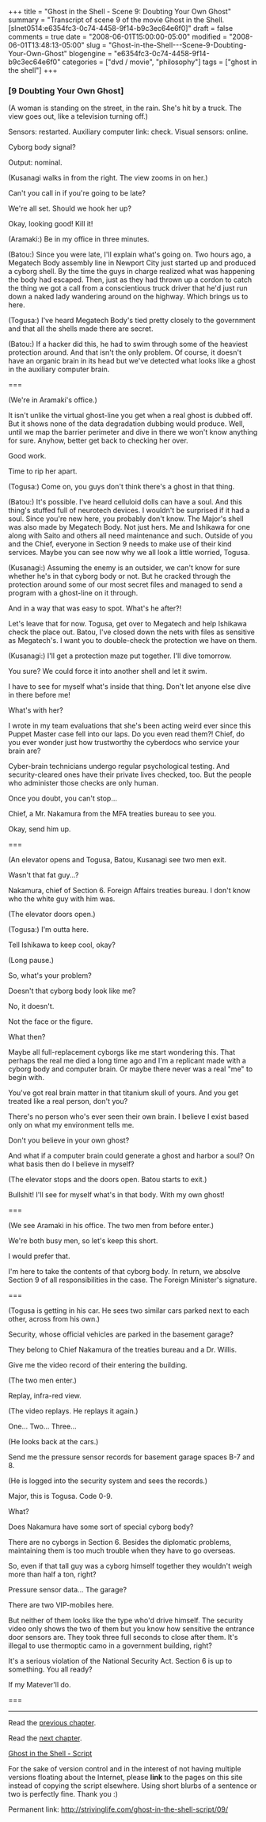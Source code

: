 +++
title = "Ghost in the Shell - Scene 9: Doubting Your Own Ghost"
summary = "Transcript of scene 9 of the movie Ghost in the Shell. [slnet0514:e6354fc3-0c74-4458-9f14-b9c3ec64e6f0]"
draft = false
comments = true
date = "2008-06-01T15:00:00-05:00"
modified = "2008-06-01T13:48:13-05:00"
slug = "Ghost-in-the-Shell---Scene-9-Doubting-Your-Own-Ghost"
blogengine = "e6354fc3-0c74-4458-9f14-b9c3ec64e6f0"
categories = ["dvd / movie", "philosophy"]
tags = ["ghost in the shell"]
+++

<h3>[9 Doubting Your Own Ghost]</h3>
<p>
(A woman is standing on the street, in the rain. She&#39;s hit by a truck. The view goes out, like a television turning off.) 
</p>
<p>
Sensors: restarted. Auxiliary computer link: check. Visual sensors: online. 
</p>
<p>
Cyborg body signal? 
</p>
<p>
Output: nominal. 
</p>
<p>
(Kusanagi walks in from the right. The view zooms in on her.) 
</p>
<p>
Can&#39;t you call in if you&#39;re going to be late? 
</p>
<p>
We&#39;re all set. Should we hook her up? 
</p>
<p>
Okay, looking good! Kill it! 
</p>
<p>
(Aramaki:) Be in my office in three minutes. 
</p>
<p>
(Batou:) Since you were late, I&#39;ll explain what&#39;s going on. Two hours ago, a Megatech Body assembly line in Newport City just started up and produced a cyborg shell. By the time the guys in charge realized what was happening the body had escaped. Then, just as they had thrown up a cordon to catch the thing we got a call from a conscientious truck driver that he&#39;d just run down a naked lady wandering around on the highway. Which brings us to here. 
</p>
<p>
(Togusa:) I&#39;ve heard Megatech Body&#39;s tied pretty closely to the government and that all the shells made there are secret. 
</p>
<p>
(Batou:) If a hacker did this, he had to swim through some of the heaviest protection around. And that isn&#39;t the only problem. Of course, it doesn&#39;t have an organic brain in its head but we&#39;ve detected what looks like a ghost in the auxiliary computer brain. 
</p>
<p>
=== 
</p>
<p>
(We&#39;re in Aramaki&#39;s office.) 
</p>
<p>
It isn&#39;t unlike the virtual ghost-line you get when a real ghost is dubbed off. But it shows none of the data degradation dubbing would produce. Well, until we map the barrier perimeter and dive in there we won&#39;t know anything for sure. Anyhow, better get back to checking her over. 
</p>
<p>
Good work. 
</p>
<p>
Time to rip her apart. 
</p>
<p>
(Togusa:) Come on, you guys don&#39;t think there&#39;s a ghost in that thing. 
</p>
<p>
(Batou:) It&#39;s possible. I&#39;ve heard celluloid dolls can have a soul. And this thing&#39;s stuffed full of neurotech devices. I wouldn&#39;t be surprised if it had a soul. Since you&#39;re new here, you probably don&#39;t know. The Major&#39;s shell was also made by Megatech Body. Not just hers. Me and Ishikawa for one along with Saito and others all need maintenance and such. Outside of you and the Chief, everyone in Section 9 needs to make use of their kind services. Maybe you can see now why we all look a little worried, Togusa. 
</p>
<p>
(Kusanagi:) Assuming the enemy is an outsider, we can&#39;t know for sure whether he&#39;s in that cyborg body or not. But he cracked through the protection around some of our most secret files and managed to send a program with a ghost-line on it through. 
</p>
<p>
And in a way that was easy to spot. What&#39;s he after?! 
</p>
<p>
Let&#39;s leave that for now. Togusa, get over to Megatech and help Ishikawa check the place out. Batou, I&#39;ve closed down the nets with files as sensitive as Megatech&#39;s. I want you to double-check the protection we have on them. 
</p>
<p>
(Kusanagi:) I&#39;ll get a protection maze put together. I&#39;ll dive tomorrow. 
</p>
<p>
You sure? We could force it into another shell and let it swim. 
</p>
<p>
I have to see for myself what&#39;s inside that thing. Don&#39;t let anyone else dive in there before me! 
</p>
<p>
What&#39;s with her? 
</p>
<p>
I wrote in my team evaluations that she&#39;s been acting weird ever since this Puppet Master case fell into our laps. Do you even read them?! Chief, do you ever wonder just how trustworthy the cyberdocs who service your brain are? 
</p>
<p>
Cyber-brain technicians undergo regular psychological testing. And security-cleared ones have their private lives checked, too. But the people who administer those checks are only human. 
</p>
<p>
Once you doubt, you can&#39;t stop... 
</p>
<p>
Chief, a Mr. Nakamura from the MFA treaties bureau to see you. 
</p>
<p>
Okay, send him up. 
</p>
<p>
=== 
</p>
<p>
(An elevator opens and Togusa, Batou, Kusanagi see two men exit. 
</p>
<p>
Wasn&#39;t that fat guy...? 
</p>
<p>
Nakamura, chief of Section 6. Foreign Affairs treaties bureau. I don&#39;t know who the white guy with him was. 
</p>
<p>
(The elevator doors open.) 
</p>
<p>
(Togusa:) I&#39;m outta here. 
</p>
<p>
Tell Ishikawa to keep cool, okay? 
</p>
<p>
(Long pause.) 
</p>
<p>
So, what&#39;s your problem? 
</p>
<p>
Doesn&#39;t that cyborg body look like me? 
</p>
<p>
No, it doesn&#39;t. 
</p>
<p>
Not the face or the figure. 
</p>
<p>
What then? 
</p>
<p>
Maybe all full-replacement cyborgs like me start wondering this. That perhaps the real me died a long time ago and I&#39;m a replicant made with a cyborg body and computer brain. Or maybe there never was a real &quot;me&quot; to begin with. 
</p>
<p>
You&#39;ve got real brain matter in that titanium skull of yours. And you get treated like a real person, don&#39;t you? 
</p>
<p>
There&#39;s no person who&#39;s ever seen their own brain. I believe I exist based only on what my environment tells me. 
</p>
<p>
Don&#39;t you believe in your own ghost? 
</p>
<p>
And what if a computer brain could generate a ghost and harbor a soul? On what basis then do I believe in myself? 
</p>
<p>
(The elevator stops and the doors open. Batou starts to exit.) 
</p>
<p>
Bullshit! I&#39;ll see for myself what&#39;s in that body. With my own ghost! 
</p>
<p>
=== 
</p>
<p>
(We see Aramaki in his office. The two men from before enter.) 
</p>
<p>
We&#39;re both busy men, so let&#39;s keep this short. 
</p>
<p>
I would prefer that. 
</p>
<p>
I&#39;m here to take the contents of that cyborg body. In return, we absolve Section 9 of all responsibilities in the case. The Foreign Minister&#39;s signature. 
</p>
<p>
=== 
</p>
<p>
(Togusa is getting in his car. He sees two similar cars parked next to each other, across from his own.) 
</p>
<p>
Security, whose official vehicles are parked in the basement garage? 
</p>
<p>
They belong to Chief Nakamura of the treaties bureau and a Dr. Willis. 
</p>
<p>
Give me the video record of their entering the building. 
</p>
<p>
(The two men enter.) 
</p>
<p>
Replay, infra-red view. 
</p>
<p>
(The video replays. He replays it again.) 
</p>
<p>
One... Two... Three... 
</p>
<p>
(He looks back at the cars.) 
</p>
<p>
Send me the pressure sensor records for basement garage spaces B-7 and 8. 
</p>
<p>
(He is logged into the security system and sees the records.) 
</p>
<p>
Major, this is Togusa. Code 0-9. 
</p>
<p>
What? 
</p>
<p>
Does Nakamura have some sort of special cyborg body? 
</p>
<p>
There are no cyborgs in Section 6. Besides the diplomatic problems, maintaining them is too much trouble when they have to go overseas. 
</p>
<p>
So, even if that tall guy was a cyborg himself together they wouldn&#39;t weigh more than half a ton, right? 
</p>
<p>
Pressure sensor data... The garage? 
</p>
<p>
There are two VIP-mobiles here. 
</p>
<p>
But neither of them looks like the type who&#39;d drive himself. The security video only shows the two of them but you know how sensitive the entrance door sensors are. They took three full seconds to close after them. It&#39;s illegal to use thermoptic camo in a government building, right? 
</p>
<p>
It&#39;s a serious violation of the National Security Act. Section 6 is up to something. You all ready? 
</p>
<p>
If my Matever&#39;ll do. 
</p>
<p>
=== 
</p>
<hr />
<p>
Read the <a href="/ghost-in-the-shell-script/08/">previous chapter</a>. 
</p>
<p>
Read the <a href="/ghost-in-the-shell-script/10/">next chapter</a>. 
</p>
<p>
<a href="/ghost-in-the-shell-script/">Ghost in the Shell - Script</a> 
</p>
<div class="tip">
<p>
For the sake of version control and in the interest of not having multiple versions floating about the Internet, please <strong>link</strong> to the pages on this site instead of copying the script elsewhere. Using short blurbs of a sentence or two is perfectly fine. Thank you :) 
</p>
<p>
Permanent link: <a href="/ghost-in-the-shell-script/09/">http://strivinglife.com/ghost-in-the-shell-script/09/</a> 
</p>
</div>

